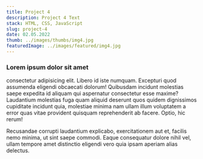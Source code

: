 ```yaml
--- 
title: Project 4
description: Project 4 Text
stack: HTML, CSS, JavaScript
slug: project-4
date: 02.05.2022
thumb: ../images/thumbs/img4.jpg
featuredImage: ../images/featured/img4.jpg
--- 
```


### Lorem ipsum dolor sit amet 
consectetur adipisicing elit. Libero id iste numquam. Excepturi quod assumenda eligendi obcaecati dolorum! Quibusdam incidunt molestias saepe expedita id aliquam qui aspernatur consectetur esse maxime?
Laudantium molestias fuga quam aliquid deserunt quos quidem dignissimos cupiditate incidunt quia, molestiae minima nam ullam illum voluptatem a error quas vitae provident quisquam reprehenderit ab facere. Optio, hic rerum!

Recusandae corrupti laudantium explicabo, exercitationem aut et, facilis nemo minima, ut sint saepe commodi. Eaque consequatur dolore nihil vel, ullam tempore amet distinctio eligendi vero quia ipsam aperiam alias delectus.

